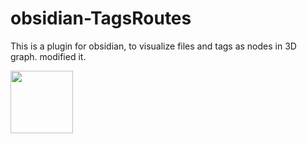 # obsidian-TagsRoutes
This is a plugin for obsidian, to visualize files and tags as nodes in 3D graph.
modified it.

<img src="https://github.com/kctekn/obsidian-TagsRoutes/assets/32674595/a4d3845d-13f7-4d6b-8555-7a37cb5a7ade" width="100" height="100">

